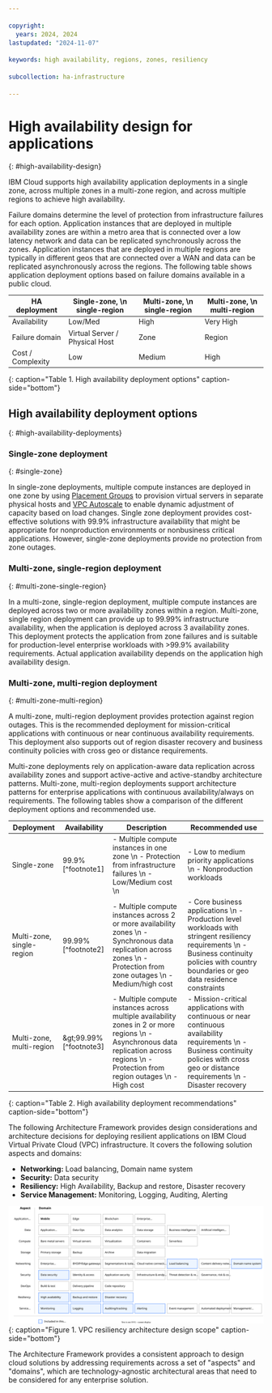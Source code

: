 ```yaml
---

copyright:
  years: 2024, 2024
lastupdated: "2024-11-07"

keywords: high availability, regions, zones, resiliency

subcollection: ha-infrastructure

---
```


# High availability design for applications
{: #high-availability-design}

IBM Cloud supports high availability application deployments in a single zone, across multiple zones in a multi-zone region, and across multiple regions to achieve high availability.

Failure domains determine the level of protection from infrastructure failures for each option. Application instances that are deployed in multiple availability zones are within a metro area that is connected over a low latency network and data can be replicated synchronously across the zones. Application instances that are deployed in multiple regions are typically in different geos that are connected over a WAN and data can be replicated asynchronously across the regions. The following table shows application deployment options based on failure domains available in a public cloud.

| HA deployment | Single-zone, \n single-region | Multi-zone, \n single-region | Multi-zone, \n multi-region |
|-------------------|-----------------------------------|------------------------------------|-----------------------------------|
| Availability      | Low/Med                           | High                               | Very High                         |
| Failure domain    | Virtual Server / Physical Host    | Zone                               | Region                            |
| Cost / Complexity | Low                               | Medium                             | High                              |
{: caption="Table 1. High availability deployment options" caption-side="bottom"}

## High availability deployment options
{: #high-availability-deployments}

### Single-zone deployment
{: #single-zone}

In single-zone deployments, multiple compute instances are deployed in one zone by using [Placement Groups](/docs/vpc?topic=vpc-about-placement-groups-for-vpc) to provision virtual servers in separate physical hosts and [VPC Autoscale](/docs/vpc?topic=vpc-creating-auto-scale-instance-group) to enable dynamic adjustment of capacity based on load changes. Single zone deployment provides cost-effective solutions with 99.9% infrastructure availability that might be appropriate for nonproduction environments or nonbusiness critical applications. However, single-zone deployments provide no protection from zone outages.

### Multi-zone, single-region deployment
{: #multi-zone-single-region}

In a multi-zone, single-region deployment, multiple compute instances are deployed across two or more availability zones within a region. Multi-zone, single region deployment can provide up to 99.99% infrastructure availability, when the application is deployed across 3 availability zones. This deployment protects the application from zone failures and is suitable for production-level enterprise workloads with \>99.9% availability requirements. Actual application availability depends on the application high availability design.

### Multi-zone, multi-region deployment
{: #multi-zone-multi-region}

A multi-zone, multi-region deployment provides protection against region outages. This is the recommended deployment for mission-critical applications with continuous or near continuous availability requirements. This deployment also supports out of region disaster recovery and business continuity policies with cross geo or distance requirements.

Multi-zone deployments rely on application-aware data replication across availability zones and support active-active and active-standby architecture patterns. Multi-zone, multi-region deployments support architecture patterns for enterprise applications with continuous availability/always on requirements. The following tables show a comparison of the different deployment options and recommended use.

| Deployment    | Availability | Description   | Recommended use   |
|------------------|------------------|------------------|------------------|
| Single-zone                | 99.9%[^footnote1]           | - Multiple compute instances in one zone \n - Protection from infrastructure failures \n - Low/Medium cost \n | - Low to medium priority applications \n - Nonproduction workloads |
| Multi-zone, single-region | 99.99%[^footnote2]          | - Multiple compute instances across 2 or more availability zones \n - Synchronous data replication across zones \n - Protection from zone outages \n - Medium/high cost | - Core business applications \n - Production level workloads with stringent resiliency requirements \n - Business continuity policies with country boundaries or geo data residence constraints |
| Multi-zone, multi-region  | &amp;gt;99.99%[^footnote3]        | - Multiple compute instances across multiple availability zones in 2 or more regions \n - Asynchronous data replication across regions \n - Protection from region outages \n - High cost | - Mission-critical applications with continuous or near continuous availability requirements \n - Business continuity policies with cross geo or distance requirements \n - Disaster recovery |
{: caption="Table 2. High availability deployment recommendations" caption-side="bottom"}

The following Architecture Framework provides design considerations and architecture decisions for deploying resilient applications on IBM Cloud Virtual Private Cloud (VPC) infrastructure. It covers the following solution aspects and domains:
- **Networking:** Load balancing, Domain name system
- **Security:** Data security
- **Resiliency:** High Availability, Backup and restore, Disaster recovery
- **Service Management:** Monitoring, Logging, Auditing, Alerting

![VPC resiliency architecture design scope](images/heat-map-vpc-resiliency.svg){: caption="Figure 1. VPC resiliency architecture design scope" caption-side="bottom"}

The Architecture Framework provides a consistent approach to design cloud solutions by addressing requirements across a set of "aspects" and "domains", which are technology-agnostic architectural areas that need to be considered for any enterprise solution. 
